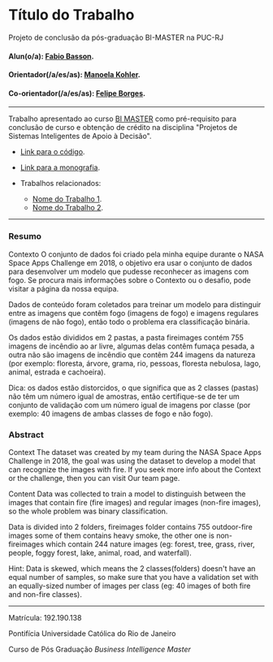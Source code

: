 <!-- antes de enviar a versão final, solicitamos que todos os comentários, colocados para orientação ao aluno, sejam removidos do arquivo -->

# Título do Trabalho

Projeto de conclusão da pós-graduação BI-MASTER na PUC-RJ

#### Alun(o/a): [Fabio Basson](https://github.com/link_do_github).
#### Orientador(/a/es/as): [Manoela Kohler](https://github.com/link_do_github).
#### Co-orientador(/a/es/as): [Felipe Borges](https://github.com/link_do_github). <!-- caso não aplicável, remover esta linha -->

---

Trabalho apresentado ao curso [BI MASTER](https://ica.puc-rio.ai/bi-master) como pré-requisito para conclusão de curso e obtenção de crédito na disciplina "Projetos de Sistemas Inteligentes de Apoio à Decisão".

- [Link para o código](https://github.com/link_do_repositorio/nome_do_arquivo_de_codigo). <!-- caso não aplicável, remover esta linha -->

- [Link para a monografia](https://link_da_monografia.com). <!-- caso não aplicável, remover esta linha -->

- Trabalhos relacionados: <!-- caso não aplicável, remover estas linhas -->
    - [Nome do Trabalho 1](https://link_do_trabalho.com).
    - [Nome do Trabalho 2](https://link_do_trabalho.com).

---

### Resumo

<!-- trocar o texto abaixo pelo resumo do trabalho, em português -->

Contexto O conjunto de dados foi criado pela minha equipe durante o NASA Space Apps Challenge em 2018, o objetivo era usar o conjunto de dados para desenvolver um modelo que pudesse reconhecer as imagens com fogo. Se procura mais informações sobre o Contexto ou o desafio, pode visitar a página da nossa equipa.

Dados de conteúdo foram coletados para treinar um modelo para distinguir entre as imagens que contêm fogo (imagens de fogo) e imagens regulares (imagens de não fogo), então todo o problema era classificação binária.

Os dados estão divididos em 2 pastas, a pasta fireimages contém 755 imagens de incêndio ao ar livre, algumas delas contêm fumaça pesada, a outra não são imagens de incêndio que contêm 244 imagens da natureza (por exemplo: floresta, árvore, grama, rio, pessoas, floresta nebulosa, lago, animal, estrada e cachoeira).

Dica: os dados estão distorcidos, o que significa que as 2 classes (pastas) não têm um número igual de amostras, então certifique-se de ter um conjunto de validação com um número igual de imagens por classe (por exemplo: 40 imagens de ambas classes de fogo e não fogo).

### Abstract <!-- Opcional! Caso não aplicável, remover esta seção -->

<!-- trocar o texto abaixo pelo resumo do trabalho, em inglês -->

Context
The dataset was created by my team during the NASA Space Apps Challenge in 2018, the goal was using the dataset to develop a model that can recognize the images with fire.
If you seek more info about the Context or the challenge, then you can visit Our team page.

Content
Data was collected to train a model to distinguish between the images that contain fire (fire images) and regular images (non-fire images), so the whole problem was binary classification.

Data is divided into 2 folders, fireimages folder contains 755 outdoor-fire images some of them contains heavy smoke, the other one is non-fireimages which contain 244 nature images (eg: forest, tree, grass, river, people, foggy forest, lake, animal, road, and waterfall).

Hint: Data is skewed, which means the 2 classes(folders) doesn't have an equal number of samples, so make sure that you have a validation set with an equally-sized number of images per class (eg: 40 images of both fire and non-fire classes).


---

Matrícula: 192.190.138

Pontifícia Universidade Católica do Rio de Janeiro

Curso de Pós Graduação *Business Intelligence Master*
